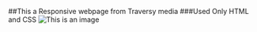 ##This a Responsive webpage from Traversy media
###Used Only HTML and CSS
![This is an image](/images/Screenshot (151))

